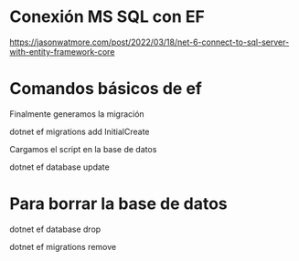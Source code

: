 # Conexión MS SQL con EF

https://jasonwatmore.com/post/2022/03/18/net-6-connect-to-sql-server-with-entity-framework-core


# Comandos básicos de ef
 Finalmente generamos la migración

 dotnet ef migrations add InitialCreate

 Cargamos el script en la base de datos
 
 dotnet ef database update

 # Para borrar la base de datos
 dotnet ef database drop

 dotnet ef migrations remove